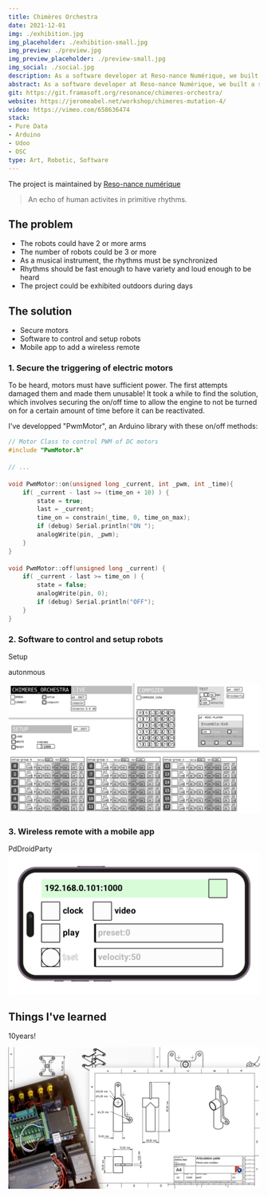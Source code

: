 ```yaml
---
title: Chimères Orchestra
date: 2021-12-01
img: ./exhibition.jpg
img_placeholder: ./exhibition-small.jpg
img_preview: ./preview.jpg
img_preview_placeholder: ./preview-small.jpg
img_social: ./social.jpg
description: As a software developer at Reso-nance Numérique, we built a system to control five or more robots. As a tribe, they tap on poles in the city to create sound rhythms.
abstract: As a software developer at Reso-nance Numérique, we built a system to control five or more robots. As a tribe, they tap on poles in the city to create sound rhythms.  
git: https://git.framasoft.org/resonance/chimeres-orchestra/
website: https://jeromeabel.net/workshop/chimeres-mutation-4/
video: https://vimeo.com/658636474
stack: 
- Pure Data
- Arduino
- Udoo
- OSC
type: Art, Robotic, Software
---
```


The project is maintained by [Reso-nance numérique](https://reso-nance.org/chimeres-orchestra/)

> An echo of human activites in primitive rhythms.

## The problem

- The robots could have 2 or more arms
- The number of robots could be 3 or more
- As a musical instrument, the rhythms must be synchronized
- Rhythms should be fast enough to have variety and loud enough to be heard
- The project could be exhibited outdoors during days

## The solution

- Secure motors
- Software to control and setup robots
- Mobile app to add a wireless remote

### 1. Secure the triggering of electric motors

To be heard, motors must have sufficient power. The first attempts damaged them and made them unusable! It took a while to find the solution, which involves securing the on/off time to allow the engine to not be turned on for a certain amount of time before it can be reactivated.

I've developped "PwmMotor", an Arduino library with these on/off methods:

```c++
// Motor Class to control PWM of DC motors
#include "PwmMotor.h"

// ...

void PwmMotor::on(unsigned long _current, int _pwm, int _time){
    if( _current - last >= (time_on + 10) ) {
        state = true;
        last = _current;
        time_on = constrain(_time, 0, time_on_max);
        if (debug) Serial.println("ON ");
        analogWrite(pin, _pwm);
    }
}

void PwmMotor::off(unsigned long _current) {
    if( _current - last >= time_on ) { 
        state = false;
        analogWrite(pin, 0);
        if (debug) Serial.println("OFF");
    }
}
```

### 2. Software to control and setup robots

Setup

autonmous

![Patch Pure Data Chimères Orchestra](./patch.png)



### 3. Wireless remote with a mobile app

PdDroidParty
![Patch Pure Data on mobile phone](./phone.png)


## Things I've learned

10years!

![Blueprints for building metal pieces and electronics box](./tech.jpg)
